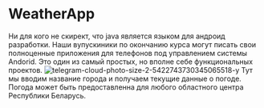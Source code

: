 # WeatherApp
Ни для кого не скирект, что java является языком для андроид разработки. Наши вупускиники по окончанию курса могут писать свои полноценные приложения для телефонов под управлением системы Andorid. Это один из самый простых, но вполне себе функциональных проектов.
![telegram-cloud-photo-size-2-5422743730345065518-y](https://user-images.githubusercontent.com/110235713/182206672-aa807fe0-3fb9-402e-9c83-1bfa68031c62.jpg)
Тут мы вводим название города и получаем текущие данные о погоде. Погода может быть предоставленна для любого областного центра Республики Беларусь.
